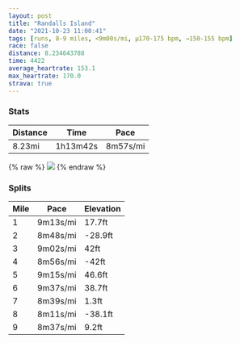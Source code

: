 ```yaml
---
layout: post
title: "Randalls Island"
date: "2021-10-23 11:00:41"
tags: [runs, 8-9 miles, <9m00s/mi, μ170-175 bpm, →150-155 bpm]
race: false
distance: 8.234643788
time: 4422
average_heartrate: 153.1
max_heartrate: 170.0
strava: true
---
```


### Stats

| Distance | Time | Pace |
|----------|------|------|
|8.23mi|1h13m42s|8m57s/mi|

{% raw %}
<img src='https://maps.googleapis.com/maps/api/staticmap?maptype=roadmap&path=enc:wr~wFbphbMh@iBqAw@EUDe@L_@BwAPWPoArAkE@[g@q@cE{BmBkAkA_AuAm@cAoAuAs@e@{@c@Gg@_@Mg@KKU@s@SYQUa@cG_CwCaBa@m@y@i@e@Ak@j@[jAa@x@YPq@nBSN]OMg@Dq@nEaOP_BF_BNk@r@cBlAuEnAkDr@kCdHqMIDp@ZANm@dA[nA_AzA]pAL^d@l@j@`@r@HdBM^|AVb@nAa@rB]nACzBVzBn@|Av@v@v@hBjAhA`@SICHf@H|AYl@e@Xm@Jm@@w@J[hAXhDbEMbBWvAa@p@I^Hj@`AhCrAzBPl@^t@hCbCvA`AvG~F|Az@zDlD`@FdACrAt@O|@cC~FuCjJtAz@KSi@Yt@v@nDrCxBfEt@xB`CtFtArBn@j@p@d@jA^dDh@tBArA]xBQzBq@rAa@hBcAdDq@xAg@t@}@nCMn@VZl@rDjAvBxAjKbJNTNt@rA`Bl@hALd@Ef@e@v@r@p@x@X@Vq@jBMpB[\WbAe@|@BZ[n@SNMd@Cz@g@jA?j@]hAE\Db@G^WL@n@]VUt@Az@q@nAk@n@Y|@ATHl@?`@Pv@Iv@i@`@Kh@]\Ed@Sd@i@r@GlAm@nAUXc@|Be@|@m@hBo@r@[v@sAnFKPG`AUzA]p@Ad@a@XLPPBWC[Pi@x@k@bBk@x@TbAKBNLPGOKCRJlAX\TF@dBLj@jAxBNdA?rAL|AVl@hCrBZb@t@hCr@vA~AxAn@`@`AJz@O|A}@fBDjCtAXXnApBn@nBt@v@bCfA^Xf@x@l@pBFn@?r@M\i@`A]dCJ`A\jAhA|Ar@l@jFzC~@T`AbAN`@@nAI~A]hB{@hCGb@NnBSfA_@z@_@dCL^dB|A^Dl@MPNIZF\LZn@x@?l@eAjEShBW~@kAnCa@f@Mh@E~@|@NrA`AlAnAbCrAdBt@Zh@PHFV|@p@h@R`At@Pb@x@XlB|AxA|@`Bl@PTbAZ^h@pA`@l@^l@z@d@JfAfAd@JtAjAr@Nv@j@`AZhAv@b@f@BTp@~@pAb@ZVAFnCFHPMt@hBl@L`ArAd@X^Oj@\Qf@Jd@RNZc@jCgAdCMz@&key=AIzaSyC1MId7bFpkLXNAaYhBSTb8jLyiSqzbDtM&size=800x800&markers=color:yellow|label:S|40.7942,-73.94066&markers=color:green|label:F|40.756060000000076,-73.99663000000008'>
{% endraw %}

### Splits

| Mile | Pace | Elevation |
|------|------|-----------|
|1|9m13s/mi|17.7ft|
|2|8m48s/mi|-28.9ft|
|3|9m02s/mi|42ft|
|4|8m56s/mi|-42ft|
|5|9m15s/mi|46.6ft|
|6|9m37s/mi|38.7ft|
|7|8m39s/mi|1.3ft|
|8|8m11s/mi|-38.1ft|
|9|8m37s/mi|9.2ft|
